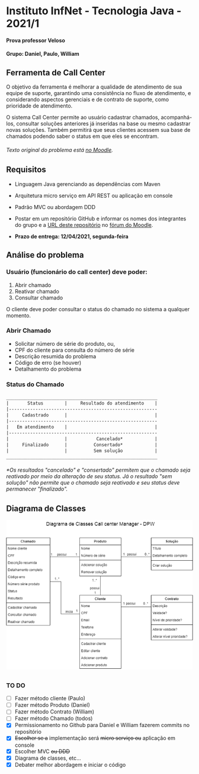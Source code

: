 # Instituto InfNet - Tecnologia Java - 2021/1

#### Prova professor Veloso 
#### Grupo: Daniel, Paulo, William


## Ferramenta de Call Center

O objetivo da ferramenta é melhorar a qualidade de atendimento de sua equipe de suporte, garantindo uma consistência no fluxo de atendimento, e considerando aspectos gerenciais e de contrato de suporte, como prioridade de atendimento.

O sistema Call Center permite ao usuário cadastrar chamados, acompanhá-los, consultar soluções anteriores já inseridas na base ou mesmo cadastrar novas soluções. Também permitirá que seus clientes acessem sua base de chamados podendo saber o status em que eles se encontram.

###### Texto original do problema está [no Moodle](https://sae.infnet.edu.br/moodle/mod/forum/view.php?id=333858).


## Requisitos

- Linguagem Java gerenciando as dependências com Maven

- Arquitetura micro serviço em API REST ou aplicação em console

- Padrão MVC ou abordagem DDD

- Postar em um repositório GitHub e informar os nomes dos integrantes do grupo e a [URL deste repositório](https://github.com/pgurjao/callcentermanager-dpw.git) no [fórum do Moodle](https://sae.infnet.edu.br/moodle/mod/forum/view.php?id=333858).

- **Prazo de entrega: 12/04/2021, segunda-feira**


## Análise do problema

### Usuário (funcionário do call center) deve poder:

1. Abrir chamado
2. Reativar chamado
3. Consultar chamado

O cliente deve poder consultar o status do chamado no sistema a qualquer momento.

### Abrir Chamado

- Solicitar número de série do produto, ou,
- CPF do cliente para consulta do número de série
- Descrição resumida do problema
- Código de erro (se houver)
- Detalhamento do problema

### Status do Chamado

```
_________________________________________________________
|       Status        |     Resultado do atendimento    |
|--------------------------------------------------------
|     Cadastrado      |                                 |
|--------------------------------------------------------
|   Em atendimento    |                                 |
|--------------------------------------------------------
|                     |           Cancelado*            |
|     Finalizado      |          Consertado*            |
|                     |          Sem solução            |
_________________________________________________________
```
###### *Os resultados *"cancelado"* e *"consertado"* permitem que o chamado seja reativado por meio da alteração de seu status. Já o resultado *"sem solução"* não permite que o chamado seja reativado e seu status deve permanecer *"finalizado"*.

## Diagrama de Classes


![Diagrama de classes - Call Center Manager - DPW v3](callcentermanager-dpw/assets/diagrama-de-classes-v3.png)

## 

### TO DO

- [ ] Fazer método cliente (Paulo)
- [ ] Fazer método Produto (Daniel)
- [ ] Fazer método Contrato (William)
- [ ] Fazer método Chamado (todos)
- [x] Permissionamento no Github para Daniel e William fazerem commits no repositório
- [x] ~~Escolher se a~~ implementação será ~~micro serviço ou~~ aplicação em console
- [x] Escolher MVC ~~ou DDD~~
- [x] Diagrama de classes, etc...
- [x] Debater melhor abordagem e iniciar o código
